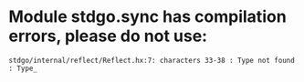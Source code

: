 # Module stdgo.sync has compilation errors, please do not use:
```
stdgo/internal/reflect/Reflect.hx:7: characters 33-38 : Type not found : Type_

```


